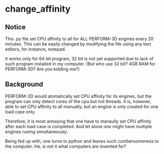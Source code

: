 # change_affinity
## Notice
This .py file set CPU affinity to all for ALL PERFORM-3D engines every 20 minutes. This can be easily changed by modifying the file using any text editors, for instance, notepad.

It works only for 64 bit program, 32 bit is not yet supported due to lack of such program installed in my computer. (But who use 32 bit? 4GB RAM for PERFORM-3D? Are you kidding me?)
## Background
PERFORM-3D would atomatically set CPU affinity for its engines, but the program can only detect cores of the cpu but not threads. It is, however, able to set CPU affinity to all manually, but an engine is only created for one load case only. 

Therefore, it is most annoying that one have to manaully set CPU affinity after each load case is completed. And let alone one might have multiple engines runing simultaneously. 

Being fed up with, one turns to python and leaves such cumbersomeness to the computer. Ha, is not it what computers are invented for?
